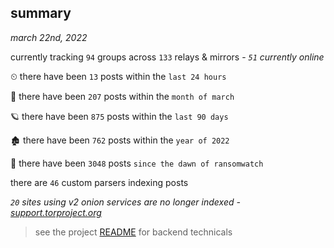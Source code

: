 
## summary
_march 22nd, 2022_

currently tracking `94` groups across `133` relays & mirrors - _`51` currently online_

⏲ there have been `13` posts within the `last 24 hours`

🦈 there have been `207` posts within the `month of march`

🪐 there have been `875` posts within the `last 90 days`

🏚 there have been `762` posts within the `year of 2022`

🦕 there have been `3048` posts `since the dawn of ransomwatch`

there are `46` custom parsers indexing posts

_`20` sites using v2 onion services are no longer indexed - [support.torproject.org](https://support.torproject.org/onionservices/v2-deprecation/)_

> see the project [README](https://github.com/thetanz/ransomwatch#ransomwatch--) for backend technicals
